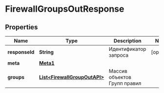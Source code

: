 

# FirewallGroupsOutResponse


## Properties

| Name | Type | Description | Notes |
|------------ | ------------- | ------------- | -------------|
|**responseId** | **String** | Идентификатор запроса |  [optional] |
|**meta** | [**Meta1**](Meta1.md) |  |  |
|**groups** | [**List&lt;FirewallGroupOutAPI&gt;**](FirewallGroupOutAPI.md) | Массив объектов Групп правил |  |



